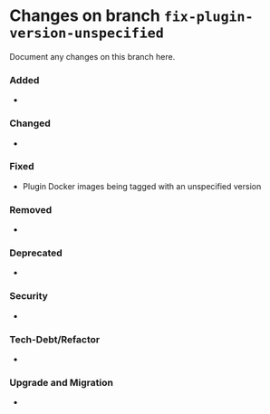 # Changes on branch `fix-plugin-version-unspecified`
Document any changes on this branch here.
### Added
- 

### Changed
- 

### Fixed
- Plugin Docker images being tagged with an unspecified version

### Removed
- 

### Deprecated
- 

### Security
- 

### Tech-Debt/Refactor
- 

### Upgrade and Migration
- 
